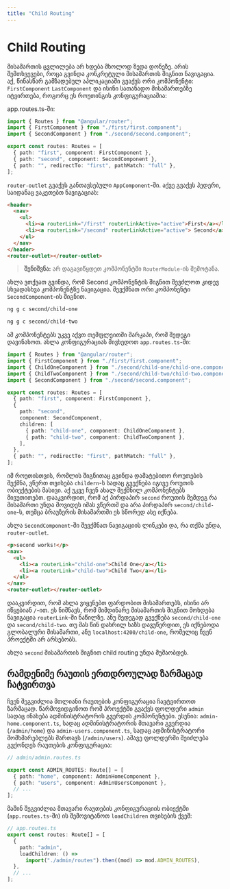 ```yaml
---
title: "Child Routing"
---
```


# Child Routing

მისამართის ცვლილება არ ხდება მხოლოდ ზედა დონეზე. არის შემთხვევები, როცა
გვინდა კონკრეტული მისამართის შიგნით ნავიგაცია. აქ, წინასწარ გამზადებულ
აპლიკაციაში გვაქვს ორი კომპონენტი: `FirstComponent` `LastComponent` და
ისინი სათანადო მისამართებზე იტვირთება, როგორც ეს როუთინგის კონფიგურაციაშია:

app.routes.ts-ში:

```ts
import { Routes } from "@angular/router";
import { FirstComponent } from "./first/first.component";
import { SecondComponent } from "./second/second.component";

export const routes: Routes = [
  { path: "first", component: FirstComponent },
  { path: "second", component: SecondComponent },
  { path: "", redirectTo: "first", pathMatch: "full" },
];
```

`router-outlet` გვაქვს განთავსებული `AppComponent`-ში.
აქვე გვაქვს ჰედერი, საიდანაც ვაკეთებთ ნავიგაციას:

```html
<header>
  <nav>
    <ul>
      <li><a routerLink="/first" routerLinkActive="active">First</a></li>
      <li><a routerLink="/second" routerLinkActive="active"> Second</a></li>
    </ul>
  </nav>
</header>
<router-outlet></router-outlet>
```

> **შენიშვნა:** არ დაგავიწყდეთ კომპონენტში `RouterModule`-ის შემოტანა.

ახლა ვთქვათ გვინდა, რომ Second კომპონენტის შიგნით შევძლოთ კიდევ სხვადასხვა კომპონენტზე
ნავიგაცია. შევქმნათ ორი კომპონენტი `SecondComponent`-ის შიგნით.

```sh
ng g c second/child-one
```

```sh
ng g c second/child-two
```

ამ კომპონენტებს უკვე აქვთ თემფლეითში მარკაპი, რომ შედეგი დავინახოთ.
ახლა კონფიგურაციას მივხედოთ `app.routes.ts`-ში:

```ts
import { Routes } from "@angular/router";
import { FirstComponent } from "./first/first.component";
import { ChildOneComponent } from "./second/child-one/child-one.component";
import { ChildTwoComponent } from "./second/child-two/child-two.component";
import { SecondComponent } from "./second/second.component";

export const routes: Routes = [
  { path: "first", component: FirstComponent },
  {
    path: "second",
    component: SecondComponent,
    children: [
      { path: "child-one", component: ChildOneComponent },
      { path: "child-two", component: ChildTwoComponent },
    ],
  },
  { path: "", redirectTo: "first", pathMatch: "full" },
];
```

იმ როუთისთვის, რომლის შიგნითაც გვინდა დამატებითო როუთების შექმნა,
ვწერთ თვისება `childern`-ს სადაც გვექნება იგივე როუთის ობიექტების მასივი.
აქ უკვე ჩვენ ახალ შექმნილ კომპონენტებს მივუთითებთ.
დააკვირდით, რომ აქ პირდაპირ `second` როუთის შემდეგ რა მისამართი უნდა მოვიდეს
იმას ვწერთმ და არა პირდაპირ `second/child-one`-ს, თუმცა ბრაუზერის მისამართში
ეს სწორედ ასე იქნება.

ახლა `SecondComponent`-ში შევქმნათ ნავიგაციის ლინკები და, რა თქმა უნდა,
`router-outlet`.

```html
<p>second works!</p>
<nav>
  <ul>
    <li><a routerLink="child-one">Child One</a></li>
    <li><a routerLink="child-two">Child Two</a></li>
  </ul>
</nav>
<router-outlet></router-outlet>
```

დააკვირდით, რომ ახლა ვიყენებთ ფარდობით მისამართებს, ისინი
არ იწყებიან `/`-ით. ეს ნიშნავს, რომ მიმდინარე მისამართის შიგნით
მოხდება ნავიგაცია `routerLink`-ში ნაწილზე. ანუ შედეგად გვექნება
`second/child-one` და `second/child-two`. თუ მას წინ
დახრილ ხაზს დავუწერდით, ეს იქნებოდა გლობალური მისამართი, ანუ
`localhost:4200/child-one`, რომელიც ჩვენ პროექტში არ არსებობს.

ახლა `second` მისამართის შიგნით child routing უნდა მუშაობდეს.

## რამდენიმე რაუთის ერთდროულად ზარმაცად ჩატვირთვა

ჩვენ შეგვიძლია მთლიანი რაუთების კონფიგურაცია ჩავტვირთოთ ზარმაცად.
წარმოვიდგინოთ რომ პროექტში გვაქვს ფოლდერი `admin` სადაც ინახება
ადმინისტრატორის გვერდის კომპონენტები. ესენია:
`admin-home.component.ts`, სადაც ადმინისტრატორის მთავარი გვერდია
(`/admin/home`) და `admin-users.component.ts`, სადაც ადმინისტრატორი
მომხმარებლებს მართავს (`/admin/users`). ამავე ფოლდერში შეიძლება
გვქონდეს რაუთების კონფიგურაცია:

```ts
// admin/admin.routes.ts

export const ADMIN_ROUTES: Route[] = [
  { path: "home", component: AdminHomeComponent },
  { path: "users", component: AdminUsersComponent },
  // ...
];
```

მაშინ შეგვიძლია მთავარი რაუთების კონფიგურაციის ობიექტში
(`app.routes.ts`-ში) ის შემოვიტანოთ `loadChildren` თვისების
ქვეშ:

```ts
// app.routes.ts
export const routes: Route[] = [
  {
    path: "admin",
    loadChildren: () =>
      import("./admin/routes").then((mod) => mod.ADMIN_ROUTES),
  },
  // ...
];
```

<!-- TODO: ცალკე NgModule-ის თავში გადავიტანო -->
<!-- ## Lazy Loading (მოდულებით)

ზოგჯერ შეიძლება დაგვჭირდეს თვითონ პროექტის ცალკეული გვერდების მოდულებად
ორგანიზება, სადაც ამ კომპონენტებს თავიანთი routing მოდული ექნებათ.
ვთქვათ `SecondComponent` იმდენად გაიზარდა, რომ მას ცალკე უნდა მენეჯმენტი,
როგორც მთლიან მოდულს. აქ ასევე შეგვიძლია ამ მთლიანი მოდულის მხოლოდ
მაშინ ჩატვირთვა, როცა მომხმარებელი ამ მოდულისთვის საჭირო გვერდზე იქნება.

ჩვენ second ფოლერში ვქმნით `second.module.ts` `second-routing.module.ts`-ს.

second-routing.module.ts:

```ts
import { NgModule } from "@angular/core";
import { RouterModule, Routes } from "@angular/router";
import { ChildOneComponent } from "./child-one/child-one.component";
import { SecondComponent } from "./second.component";
import { ChildTwoComponent } from "./child-two/child-two.component";

const routes: Routes = [
  {
    path: "",
    component: SecondComponent,
    children: [
      { path: "child-one", component: ChildOneComponent },
      { path: "child-two", component: ChildTwoComponent },
    ],
  },
];

@NgModule({
  imports: [RouterModule.forChild(routes)],
  exports: [RouterModule],
})
export class SecondRoutingModule {}
```

რადგან ჩვენთვის `second` იქნება ახალი მოდული, მისი მთავარი გვერდი
უნდა იტოს `SecondComponent` და მათი შვილები იქნებიან ჩვენი შექმნილი
ორი კომპონენტი.

ახლა `RouterModule`-ზე ვიყენებთ `forChild` მეთოდს, რადგან ეს
იქნება მთავარი მოდულის, `AppRoutingModule`-ის შვილი, ანუ
აქ შექმნილი როუთები მოექცება მთავარი როუთების შიგნით.

second.module.ts

```ts
import { NgModule } from "@angular/core";
import { ChildOneComponent } from "./child-one/child-one.component";
import { ChildTwoComponent } from "./child-two/child-two.component";
import { SecondRoutingModule } from "./second-routing.module";
import { SecondComponent } from "./second.component";

@NgModule({
  declarations: [SecondComponent, ChildOneComponent, ChildTwoComponent],
  imports: [SecondRoutingModule],
})
export class SecondModule {}
```

ახლა `SecondModule`-ში არსებულ მოდულს, კომპონენტსა თუ სერვისს, ანუ
ყველაფერს რაც მხოლოდ ამ მოდულში დაგვჭირდება, დეკლარაციას ვუკეტებთ
აქ. აქვე ვაიმპორტებთ `SecondRoutingModule`-ს.

ახლა `app.module.ts`-ში უნდა მოვაშოროთ იმ კომპონენტების დეკლარაცია,
რომელიც `SecondModule`-ში გვაქვს, რათა ანგულარმა ისინი არ შექმნას
თავიდანვე.

```ts
import { NgModule } from "@angular/core";
import { BrowserModule } from "@angular/platform-browser";

import { AppRoutingModule } from "./app-routing.module";
import { AppComponent } from "./app.component";
import { FirstComponent } from "./first/first.component";

@NgModule({
  declarations: [AppComponent, FirstComponent],
  imports: [BrowserModule, AppRoutingModule],
  providers: [],
  bootstrap: [AppComponent],
})
export class AppModule {}
```

აქ არ დავაიმპორტებთ SecondModule-ს. ის `AppRoutingModule`-ს
უნდა შემოვატანინოთ, მხოლოდ მაშინ, როცა საჭირო როუთზე მოვხვდებით.

```ts
import { NgModule } from "@angular/core";
import { RouterModule, Routes } from "@angular/router";
import { FirstComponent } from "./first/first.component";

const routes: Routes = [
  { path: "first", component: FirstComponent },
  {
    path: "second",
    loadChildren: () =>
      import("./second/second.module").then((m) => m.SecondModule),
  },
  { path: "", redirectTo: "first", pathMatch: "full" },
];

@NgModule({
  imports: [RouterModule.forRoot(routes)],
  exports: [RouterModule],
})
export class AppRoutingModule {}
```

აქ ყველაფერი იგივე რჩება, გარდა იმ როუთისა, რაც `second`-ს ეხება.
ჩვენ ვიყენებთ თვისება `loadChildren`-ს სადაც ქოლბექში ვაბრუნებთ
დაძახებულ `import` ფუნქციას, სადაც ვაწვდით ჩვენი `SecondModule`-ის
მისამართს. ეს ასინქრონული ოპერაციაა, მასზე სწორედ ამიტომ ვეძახით
მასზე then მეთოდს, სადაც გვიბრუნდება დაიმპორტებული ფაილი. ამ
ფაილიდან ჩვენ ვაბრუნებთ `SecondModule`-ს. ანუ `second` path-ზე
ჩვენ მთლიან `SecondModule`-ს ვაიმპორტებთ. დანარჩენი, იქნება ეს
კომპონენტები, სერვისების დეკლარაცია თუ რაუთინგი უშუალოდ ამ
მოდულმა უნდა მოაგვაროს.

ჩვენ უკვე ეს ყველაფერი მოვაგვარეთ `SecondModule`-სა და `SecondRoutingModule`-ში.
შესაბამისად ყველაფერი მუშაობს. განსხვავება ის არის, რომ ახლა ეს მოდული
მხოლოდ მაშინ იტვირთება, როცა ჩვენ `second` მისამართზე გადავალთ.

### შეჯამება

ამ თავში ჩვენ განვიხილეთ child routing, ანუ ცალკეული როუთის შიგნით როგორ
მოხდეს როუთინგი. ამისთვის დაგვჭირდა `children` თვისების გამოყენება, სადაც
დამატებითი როუთების კონფიგურაციას ვწერთ. შემდგომ ჩვენ განვიხილეთ როგორ
დავაიმპორტოთ მთლიანი ცალკეული მოდულები lazy loading-ით. ასე მოდული
იტვირთება მაშინ, როცა მისი საჭიროება იქმნება. ასე ჩვენ რესურსებს ვზოგავთ. -->
